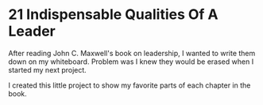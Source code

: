# 21 Indispensable Qualities Of A Leader
After reading John C. Maxwell's book on leadership, I wanted to write them down on my whiteboard. Problem was I knew they would be erased when I started my next project.

I created this little project to show my favorite parts of each chapter in the book.
